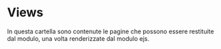 # Views
In questa cartella sono contenute le pagine che possono essere restituite dal modulo, una volta renderizzate dal modulo ejs.
